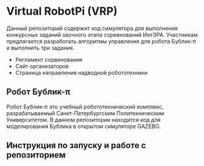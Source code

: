 # Virtual RobotPi (VRP)
Данный репозиторий содержит код симулятора для выполнения конкурсных заданий заочного этапа соревнований ИнтЭРА. Участникам предлагается разработать алгоритмы управления для робота Бублик-π и выполнить три задания. 

* Регламент сорвенования 
* Сайт организаторов
* Страница направления надводной робототехники

## Робот Бублик-π
Робот Бублик-π это учебный робототехнический комплекс, разрабатываемый Санкт-Петербургским Политехническим Университетом. В данном репозитории находится код для моделирования Бублика в открытом симуляторе GAZEBO. 

## Инструкция по запуску и работе с репозиторием 
